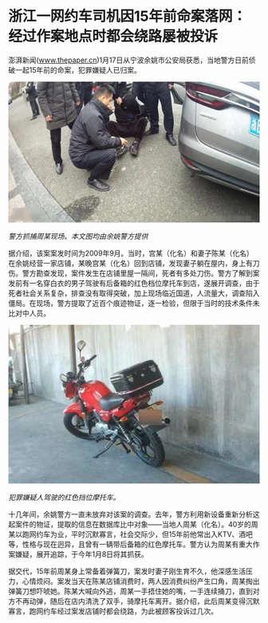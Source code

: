 # 浙江一网约车司机因15年前命案落网：经过作案地点时都会绕路屡被投诉

澎湃新闻(www.thepaper.cn)1月17日从宁波余姚市公安局获悉，当地警方日前侦破一起15年前的命案，犯罪嫌疑人已归案。

![9a160d4a1822bc5b6513b4ee7fa71095.jpg](https://raw.githubusercontent.com/qqhsx/qqnews_image/main/2024/01/17/浙江一网约车司机因15年前命案落网：经过作案地点时都会绕路屡被投诉/9a160d4a1822bc5b6513b4ee7fa71095.jpg)

_警方抓捕周某现场。本文图均由余姚警方提供_

据介绍，该案案发时间为2009年9月。当时，宫某（化名）和妻子陈某（化名）在余姚经营一家店铺，某晚宫某（化名）回到店铺，发现妻子躺在屋内，身上有刀伤。警方勘查发现，案件发生在店铺里屋一隔间，死者有多处刀伤。警方了解到案发前有一名穿白衣的男子驾驶有后备箱的红色档位摩托车到店，遂展开调查，由于死者社会关系复杂，排查没有取得突破，加上现场临近国道，人流量大，调查陷入僵局。在现场，警方提取了近百个痕迹物证，逐一检验，但限于当时的技术条件未比对中人员。

![e70073a96cdf8d23b08c2a62427f411c.jpg](https://raw.githubusercontent.com/qqhsx/qqnews_image/main/2024/01/17/浙江一网约车司机因15年前命案落网：经过作案地点时都会绕路屡被投诉/e70073a96cdf8d23b08c2a62427f411c.jpg)

 _犯罪嫌疑人驾驶的红色挡位摩托车。_

十几年间，余姚警方一直未放弃对该案的调查。去年，警方利用新设备重新分析这起案件的物证，提取的信息在数据库比中对象——当地人周某（化名）。40岁的周某以跑网约车为业，平时沉默寡言，社会交际少，但15年前他常出入KTV、酒吧等，性格与现在迥异，且曾有一辆带后备箱的红色摩托车。警方认为周某有重大作案嫌疑，展开追踪，于今年1月8日将其抓获。

据交代，15年前周某身上常备着弹簧刀，案发时妻子刚生育不久，他深感生活压力，心情烦闷。案发当天在陈某店铺消费时，两人因消费纠纷产生口角，周某掏出弹簧刀想吓唬她。陈某大喊向外逃，周某一手捂住她的嘴，一手连续捅刀，直到对方不再动弹，随后在店内清洗了双手，骑摩托车离开。据介绍，此后周某变得沉默寡言，跑网约车经过案发店铺时都会绕路，为此被顾客投诉过几次。

